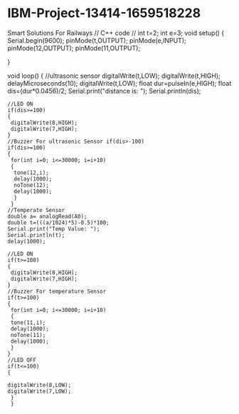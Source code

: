 # IBM-Project-13414-1659518228
Smart Solutions For Railways
// C++ code
//
int
  t=2;
   int e=3;
   void setup()
   {
    Serial.begin(9600);
    pinMode(t,OUTPUT);
    pinMode(e,INPUT);
    pinMode(12,OUTPUT);
    pinMode(11,OUTPUT);
    
   }

   void loop()
   {
    //ultrasonic sensor
    digitalWrite(t,LOW);
    digitalWrite(t,HIGH);
    delayMicroseconds(10);
    digitalWrite(t,LOW);
    float dur=pulseIn(e,HIGH);
    float dis=(dur*0.0456)/2;
    Serial.print("distance is: ");
    Serial.println(dis);
  
    //LED ON
    if(dis>=100)
    {
     digitalWrite(8,HIGH);
     digitalWrite(7,HIGH);
    }  
    //Buzzer For ultrasonic Sensor if(dis>-100)
    if(dis>=100)
    {
     for(int i=0; i<=30000; i=i+10)
     {
      tone(12,i);
      delay(1000);
      noTone(12);
      delay(1000);
      }
     }
    //Temperate Sensor
    double a= analogRead(A0); 
    double t=(((a/1024)*5)-0.5)*100;
    Serial.print("Temp Value: ");
    Serial.println(t); 
    delay(1000);

    //LED ON
    if(t>=100)
    {
     digitalWrite(8,HIGH);
     digitalWrite(7,HIGH);
    }
    //Buzzer For temperature Sensor 
    if(t>=100)
    {
     for(int i=0; i<=30000; i=i+10)
     {
     tone(11,i);
     delay(1000);
     noTone(11);
     delay(1000);
     }
    }
    //LED OFF
    if(t<=100)
    {
    
    digitalWrite(8,LOW);
    digitalWrite(7,LOW);
     }
     }
